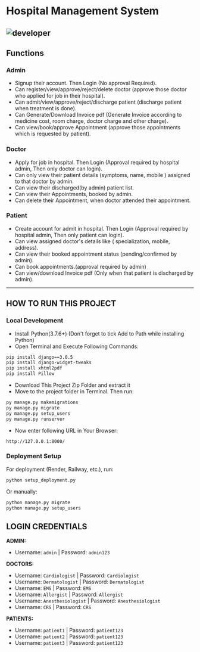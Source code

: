 
# Hospital Management System
![developer](https://img.shields.io/badge/Developed%20By%20%3A-Varu-blue)
---
## Functions
### Admin
- Signup their account. Then Login (No approval Required).
- Can register/view/approve/reject/delete doctor (approve those doctor who applied for job in their hospital).
- Can admit/view/approve/reject/discharge patient (discharge patient when treatment is done).
- Can Generate/Download Invoice pdf (Generate Invoice according to medicine cost, room charge, doctor charge and other charge).
- Can view/book/approve Appointment (approve those appointments which is requested by patient).

### Doctor
- Apply for job in hospital. Then Login (Approval required by hospital admin, Then only doctor can login).
- Can only view their patient details (symptoms, name, mobile ) assigned to that doctor by admin.
- Can view their discharged(by admin) patient list.
- Can view their Appointments, booked by admin.
- Can delete their Appointment, when doctor attended their appointment.

### Patient
- Create account for admit in hospital. Then Login (Approval required by hospital admin, Then only patient can login).
- Can view assigned doctor's details like ( specialization, mobile, address).
- Can view their booked appointment status (pending/confirmed by admin).
- Can book appointments.(approval required by admin)
- Can view/download Invoice pdf (Only when that patient is discharged by admin).

---

## HOW TO RUN THIS PROJECT

### Local Development
- Install Python(3.7.6+) (Don't forget to tick Add to Path while installing Python)
- Open Terminal and Execute Following Commands:
```bash
pip install django==3.0.5
pip install django-widget-tweaks
pip install xhtml2pdf
pip install Pillow
```
- Download This Project Zip Folder and extract it
- Move to the project folder in Terminal. Then run:
```bash
py manage.py makemigrations
py manage.py migrate
py manage.py setup_users
py manage.py runserver
```
- Now enter following URL in Your Browser:
```
http://127.0.0.1:8000/
```

### Deployment Setup
For deployment (Render, Railway, etc.), run:
```bash
python setup_deployment.py
```
Or manually:
```bash
python manage.py migrate
python manage.py setup_users
```

## LOGIN CREDENTIALS

**ADMIN:**
- Username: `admin` | Password: `admin123`

**DOCTORS:**
- Username: `Cardiologist` | Password: `Cardiologist`
- Username: `Dermatologist` | Password: `Dermatologist`
- Username: `EMS` | Password: `EMS`
- Username: `Allergist` | Password: `Allergist`
- Username: `Anesthesiologist` | Password: `Anesthesiologist`
- Username: `CRS` | Password: `CRS`

**PATIENTS:**
- Username: `patient1` | Password: `patient123`
- Username: `patient2` | Password: `patient123`
- Username: `patient3` | Password: `patient123`

